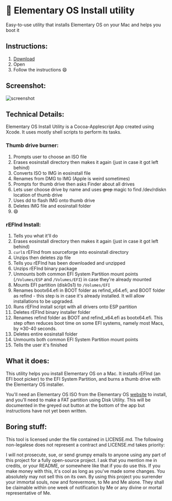 :penguin: Elementary OS Install utility
=============================

Easy-to-use utility that installs Elementary OS on your Mac and helps you boot it

## Instructions:
1. [Download](https://github.com/sdaitzman/elementary-os-install-utility/releases/download/3.2.0beta/Elementary-OS-Install-utility.app.zip)
2. Open
3. Follow the instructions :smile:

## Screenshot:
![screenshot](http://f.cl.ly/items/0x370S1h0U2X2U0K1r1u/Screen%20Shot%202014-08-16%20at%2010.24.31%20PM.png)

## Technical Details:
Elementary OS Install Utility is a Cocoa-Applescript App created using Xcode. It uses mostly shell scripts to perform its tasks.

### Thumb drive burner:
1. Prompts user to choose an ISO file
2. Erases eosinstall directory then makes it again (just in case it got left behind)
3. Converts ISO to IMG in eosinstall file
4. Renames from DMG to IMG (Apple is weird sometimes)
5. Prompts for thumb drive then asks Finder about all drives
6. Lets user choose drive by name and uses ~~grep~~ magic to find /dev/rdiskn location of thumb drive
7. Uses dd to flash IMG onto thumb drive
8. Deletes IMG file and eosinstall folder
9. :smile:

### rEFInd Install:
1. Tells you what it'll do
2. Erases eosinstall directory then makes it again (just in case it got left behind)
3. `curl`s rEFInd from sourceforge into eosinstall directory
4. Unzips then deletes zip file
5. Tells you rEFInd has been downloaded and unzipped
6. Unzips rEFInd binary package
7. Unmounts both common EFI System Partition mount points (`/Volumes/ESP` and `/Volumes/EFI`) in case they're already mounted
8. Mounts EFI partition (disk0s1) to `/Volumes/EFI`
9. Renames bootx64.efi in BOOT folder as refind_x64.efi, and BOOT folder as refind - this step is in case it's already installed. It will allow installations to be upgraded.
10. Runs rEFInd install script with all drivers onto ESP partition
11. Deletes rEFInd binary installer folder
12. Renames refind folder as BOOT and refind_x64.efi as bootx64.efi. This step often reduces boot time on some EFI systems, namely most Macs, by ≈30-40 seconds.
13. Deletes entire eosinstall folder
14. Unmounts both common EFI System Partition mount points
15. Tells the user it's finished

## What it does:
This utility helps you install Elementary OS on a Mac. It installs rEFInd (an EFI boot picker) to the EFI System Partition, and burns a thumb drive with the Elementary OS installer.

You'll need an Elementary OS ISO from the Elementary OS [website](http://elementaryos.org) to install, and you'll need to make a FAT partition using Disk Utility. This will be documented in the greyed out button at the bottom of the app but instructions have not yet been written.

## Boring stuff:
This tool is licensed under the file contained in LICENSE.md. The following non-legalese does not represent a contract and LICENSE.md takes priority:

I will not prosecute, sue, or send grumpy emails to anyone using any part of this project for a fully open-source project.
I ask that you mention me in credits, or your README, or somewhere like that if you do use this.
If you make money with this, it's cool as long as you've made some changes. You absolutely may not sell this on its own.
By using this project you surrender your immortal souls, now and forevermore, to Me and Me alone. They shall be claimable within one week of notification by Me or any divine or mortal representative of Me.
